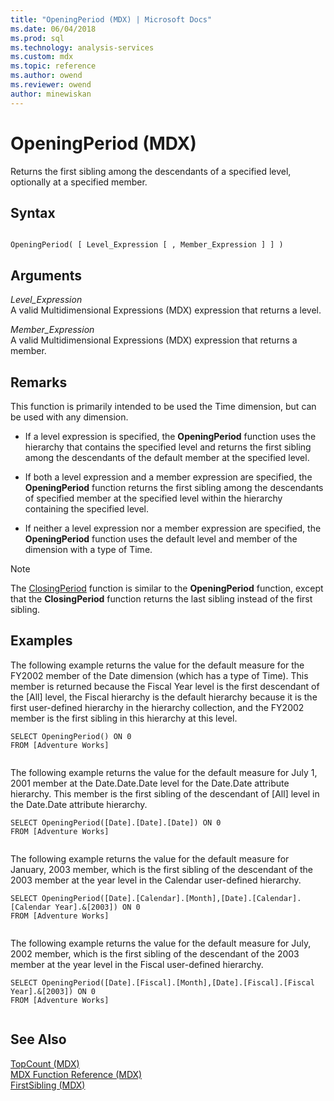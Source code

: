 ```yaml
---
title: "OpeningPeriod (MDX) | Microsoft Docs"
ms.date: 06/04/2018
ms.prod: sql
ms.technology: analysis-services
ms.custom: mdx
ms.topic: reference
ms.author: owend
ms.reviewer: owend
author: minewiskan
---
```

# OpeningPeriod (MDX)


  Returns the first sibling among the descendants of a specified level, optionally at a specified member.  
  
## Syntax  
  
```  
  
OpeningPeriod( [ Level_Expression [ , Member_Expression ] ] )  
```  
  
## Arguments  
 *Level_Expression*  
 A valid Multidimensional Expressions (MDX) expression that returns a level.  
  
 *Member_Expression*  
 A valid Multidimensional Expressions (MDX) expression that returns a member.  
  
## Remarks  
 This function is primarily intended to be used the Time dimension, but can be used with any dimension.  
  
-   If a level expression is specified, the **OpeningPeriod** function uses the hierarchy that contains the specified level and returns the first sibling among the descendants of the default member at the specified level.  
  
-   If both a level expression and a member expression are specified, the **OpeningPeriod** function returns the first sibling among the descendants of specified member at the specified level within the hierarchy containing the specified level.  
  
-   If neither a level expression nor a member expression are specified, the **OpeningPeriod** function uses the default level and member of the dimension with a type of Time.  
  
> [!NOTE]  
>  The [ClosingPeriod](../mdx/closingperiod-mdx.md) function is similar to the **OpeningPeriod** function, except that the **ClosingPeriod** function returns the last sibling instead of the first sibling.  
  
## Examples  
 The following example returns the value for the default measure for the FY2002 member of the Date dimension (which has a type of Time). This member is returned because the Fiscal Year level is the first descendant of the [All] level, the Fiscal hierarchy is the default hierarchy because it is the first user-defined hierarchy in the hierarchy collection, and the FY2002 member is the first sibling in this hierarchy at this level.  
  
```  
SELECT OpeningPeriod() ON 0  
FROM [Adventure Works]  
  
```  
  
 The following example returns the value for the default measure for July 1, 2001 member at the Date.Date.Date level for the Date.Date attribute hierarchy. This member is the first sibling of the descendant of [All] level in the Date.Date attribute hierarchy.  
  
```  
SELECT OpeningPeriod([Date].[Date].[Date]) ON 0  
FROM [Adventure Works]  
  
```  
  
 The following example returns the value for the default measure for January, 2003 member, which is the first sibling of the descendant of the 2003 member at the year level in the Calendar user-defined hierarchy.  
  
```  
SELECT OpeningPeriod([Date].[Calendar].[Month],[Date].[Calendar].[Calendar Year].&[2003]) ON 0  
FROM [Adventure Works]  
  
```  
  
 The following example returns the value for the default measure for July, 2002 member, which is the first sibling of the descendant of the 2003 member at the year level in the Fiscal user-defined hierarchy.  
  
```  
SELECT OpeningPeriod([Date].[Fiscal].[Month],[Date].[Fiscal].[Fiscal Year].&[2003]) ON 0  
FROM [Adventure Works]  
  
```  
  
## See Also  
 [TopCount &#40;MDX&#41;](../mdx/topcount-mdx.md)   
 [MDX Function Reference &#40;MDX&#41;](../mdx/mdx-function-reference-mdx.md)   
 [FirstSibling &#40;MDX&#41;](../mdx/firstsibling-mdx.md)  
  
  

